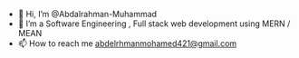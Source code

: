 - 👋 Hi, I’m @Abdalrahman-Muhammad
- 👀 I’m a Software Engineering , Full stack web development using MERN / MEAN
- 📫 How to reach me abdelrhmanmohamed421@gmail.com

<!---
Abdalrahman-Muhammad/Abdalrahman-Muhammad is a ✨ special ✨ repository because its `README.md` (this file) appears on your GitHub profile.
You can click the Preview link to take a look at your changes.
--->

